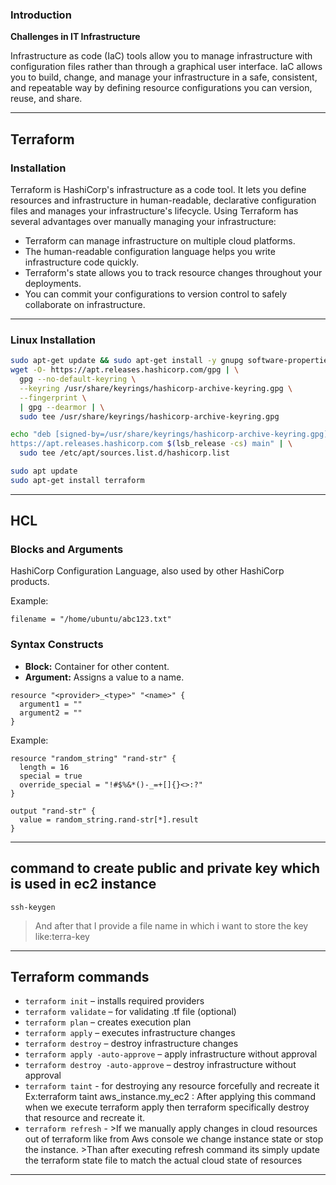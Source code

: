 ### Introduction

**Challenges in IT Infrastructure**

Infrastructure as code (IaC) tools allow you to manage infrastructure with configuration files rather than through a graphical user interface. IaC allows you to build, change, and manage your infrastructure in a safe, consistent, and repeatable way by defining resource configurations you can version, reuse, and share.

---

## Terraform

### Installation

Terraform is HashiCorp's infrastructure as a code tool. It lets you define resources and infrastructure in human-readable, declarative configuration files and manages your infrastructure's lifecycle. Using Terraform has several advantages over manually managing your infrastructure:

- Terraform can manage infrastructure on multiple cloud platforms.
- The human-readable configuration language helps you write infrastructure code quickly.
- Terraform's state allows you to track resource changes throughout your deployments.
- You can commit your configurations to version control to safely collaborate on infrastructure.

---

### Linux Installation

```bash
sudo apt-get update && sudo apt-get install -y gnupg software-properties-common
wget -O- https://apt.releases.hashicorp.com/gpg | \
  gpg --no-default-keyring \
  --keyring /usr/share/keyrings/hashicorp-archive-keyring.gpg \
  --fingerprint \
  | gpg --dearmor | \
  sudo tee /usr/share/keyrings/hashicorp-archive-keyring.gpg

echo "deb [signed-by=/usr/share/keyrings/hashicorp-archive-keyring.gpg] \
https://apt.releases.hashicorp.com $(lsb_release -cs) main" | \
  sudo tee /etc/apt/sources.list.d/hashicorp.list

sudo apt update
sudo apt-get install terraform
```

---

## HCL

### Blocks and Arguments

HashiCorp Configuration Language, also used by other HashiCorp products.

Example:
```hcl
filename = "/home/ubuntu/abc123.txt"
```

### Syntax Constructs

- **Block:** Container for other content.
- **Argument:** Assigns a value to a name.

```hcl
resource "<provider>_<type>" "<name>" {
  argument1 = ""
  argument2 = ""
}
```

Example:

```hcl
resource "random_string" "rand-str" {
  length = 16
  special = true
  override_special = "!#$%&*()-_=+[]{}<>:?"
}

output "rand-str" {
  value = random_string.rand-str[*].result
}
```
---

## command to create public and private key which is used in ec2 instance

```hcl
ssh-keygen
```
> And after that I provide a file name in which i want to store the key like:terra-key
---

## Terraform commands

- `terraform init` – installs required providers
- `terraform validate` – for validating .tf file (optional)
- `terraform plan` – creates execution plan
- `terraform apply` – executes infrastructure changes
- `terraform destroy` – destroy infrastructure changes
- `terraform apply -auto-approve` – apply infrastructure without approval
- `terraform destroy -auto-approve` – destroy infrastructure without approval
- `terraform taint` - for destroying any resource forcefully and recreate it 
                      Ex:terraform taint aws_instance.my_ec2  : After applying this command when we execute terraform apply then terraform specifically destroy that resource and recreate it.
- `terraform refresh` - >If we manually apply changes in cloud resources out of terraform like from Aws console we change
                        instance state or stop the instance.
                        >Than after executing refresh command its simply update the terraform state file to match the
                        actual cloud state of resources
---
